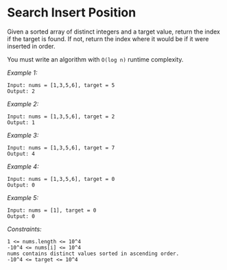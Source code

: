 # Search Insert Position

Given a sorted array of distinct integers and a target value, return the index if the target is found. If not, return the index where it would be if it were inserted in order.

You must write an algorithm with `O(log n)` runtime complexity.

*Example 1:*

    Input: nums = [1,3,5,6], target = 5
    Output: 2

*Example 2:*

    Input: nums = [1,3,5,6], target = 2
    Output: 1

*Example 3:*

    Input: nums = [1,3,5,6], target = 7
    Output: 4

*Example 4:*

    Input: nums = [1,3,5,6], target = 0
    Output: 0

*Example 5:*

    Input: nums = [1], target = 0
    Output: 0

*Constraints:*

    1 <= nums.length <= 10^4
    -10^4 <= nums[i] <= 10^4
    nums contains distinct values sorted in ascending order.
    -10^4 <= target <= 10^4

